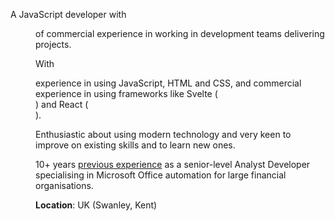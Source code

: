<script lang="ts">
  import { DD } from '$lib/components'
</script>

<article class='all-prose'>

A JavaScript developer with <DD date="2018-03-14" /> of commercial
experience in working in development teams delivering projects.

With <DD date="2016-06-15" /> experience in using JavaScript, HTML and
CSS, and commercial experience in using frameworks like Svelte
(<DD date="2021-04-06" />) and React (<DD date="2018-03-14" />).

Enthusiastic about using modern technology and very keen to improve on
existing skills and to learn new ones.

10+ years [previous experience](./non-webdev-exp) as a senior-level
Analyst Developer specialising in Microsoft Office automation for
large financial organisations.

**Location**: UK (Swanley, Kent)

</article>

<span class="divider before:bg-primary after:bg-primary mb-10 print:mb-0" />
